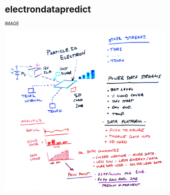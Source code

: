 # electrondatapredict

IMAGE

![Electrondatapredict Plan](https://raw.githubusercontent.com/pwdel/electrondatapredict/master/Electron-MobileDataPredict-Plan.jpg "Electrondatapredict Plan")
